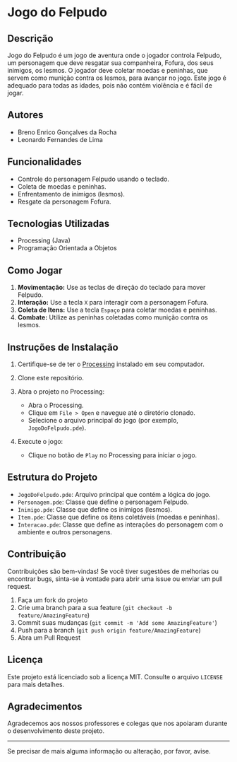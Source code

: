 # Jogo do Felpudo

## Descrição

Jogo do Felpudo é um jogo de aventura onde o jogador controla Felpudo, um personagem que deve resgatar sua companheira, Fofura, dos seus inimigos, os lesmos. O jogador deve coletar moedas e peninhas, que servem como munição contra os lesmos, para avançar no jogo. Este jogo é adequado para todas as idades, pois não contém violência e é fácil de jogar.

## Autores

- Breno Enrico Gonçalves da Rocha
- Leonardo Fernandes de Lima 

## Funcionalidades

- Controle do personagem Felpudo usando o teclado.
- Coleta de moedas e peninhas.
- Enfrentamento de inimigos (lesmos).
- Resgate da personagem Fofura.

## Tecnologias Utilizadas

- Processing (Java)
- Programação Orientada a Objetos

## Como Jogar

1. **Movimentação:** Use as teclas de direção do teclado para mover Felpudo.
2. **Interação:** Use a tecla `X` para interagir com a personagem Fofura.
3. **Coleta de Itens:** Use a tecla `Espaço` para coletar moedas e peninhas.
4. **Combate:** Utilize as peninhas coletadas como munição contra os lesmos.

## Instruções de Instalação

1. Certifique-se de ter o [Processing](https://processing.org/download/) instalado em seu computador.

2. Clone este repositório.
   
3. Abra o projeto no Processing:
   - Abra o Processing.
   - Clique em `File > Open` e navegue até o diretório clonado.
   - Selecione o arquivo principal do jogo (por exemplo, `JogoDoFelpudo.pde`).

4. Execute o jogo:
   - Clique no botão de `Play` no Processing para iniciar o jogo.

## Estrutura do Projeto

- `JogoDoFelpudo.pde`: Arquivo principal que contém a lógica do jogo.
- `Personagem.pde`: Classe que define o personagem Felpudo.
- `Inimigo.pde`: Classe que define os inimigos (lesmos).
- `Item.pde`: Classe que define os itens coletáveis (moedas e peninhas).
- `Interacao.pde`: Classe que define as interações do personagem com o ambiente e outros personagens.

## Contribuição

Contribuições são bem-vindas! Se você tiver sugestões de melhorias ou encontrar bugs, sinta-se à vontade para abrir uma issue ou enviar um pull request.

1. Faça um fork do projeto
2. Crie uma branch para a sua feature (`git checkout -b feature/AmazingFeature`)
3. Commit suas mudanças (`git commit -m 'Add some AmazingFeature'`)
4. Push para a branch (`git push origin feature/AmazingFeature`)
5. Abra um Pull Request

## Licença

Este projeto está licenciado sob a licença MIT. Consulte o arquivo `LICENSE` para mais detalhes.

## Agradecimentos

Agradecemos aos nossos professores e colegas que nos apoiaram durante o desenvolvimento deste projeto.

---

Se precisar de mais alguma informação ou alteração, por favor, avise.